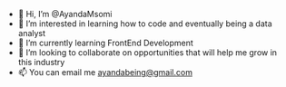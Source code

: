 - 👋 Hi, I’m @AyandaMsomi
- 👀 I’m interested in learning how to code and eventually being a data analyst 
- 🌱 I’m currently learning FrontEnd Development 
- 💞️ I’m looking to collaborate on opportunities that will help me grow in this industry 
- 📫 You can email me ayandabeing@gmail.com 

<!---
AyandaMsomi/AyandaMsomi is a ✨ special ✨ repository because its `README.md` (this file) appears on your GitHub profile.
You can click the Preview link to take a look at your changes.
--->
